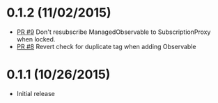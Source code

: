 # 0.1.2 (11/02/2015)

* [PR #9](https://git.musta.ch/airbnb/rxgroups/pull/9) Don't resubscribe ManagedObservable to SubscriptionProxy when locked.
* [PR #8](https://git.musta.ch/airbnb/rxgroups/pull/8) Revert check for duplicate tag when adding Observable

# 0.1.1 (10/26/2015)

* Initial release
